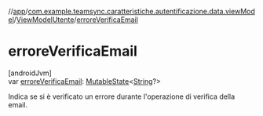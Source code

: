 //[app](../../../index.md)/[com.example.teamsync.caratteristiche.autentificazione.data.viewModel](../index.md)/[ViewModelUtente](index.md)/[erroreVerificaEmail](errore-verifica-email.md)

# erroreVerificaEmail

[androidJvm]\
var [erroreVerificaEmail](errore-verifica-email.md): [MutableState](https://developer.android.com/reference/kotlin/androidx/compose/runtime/MutableState.html)&lt;[String](https://kotlinlang.org/api/latest/jvm/stdlib/kotlin/-string/index.html)?&gt;

Indica se si è verificato un errore durante l'operazione di verifica della email.
